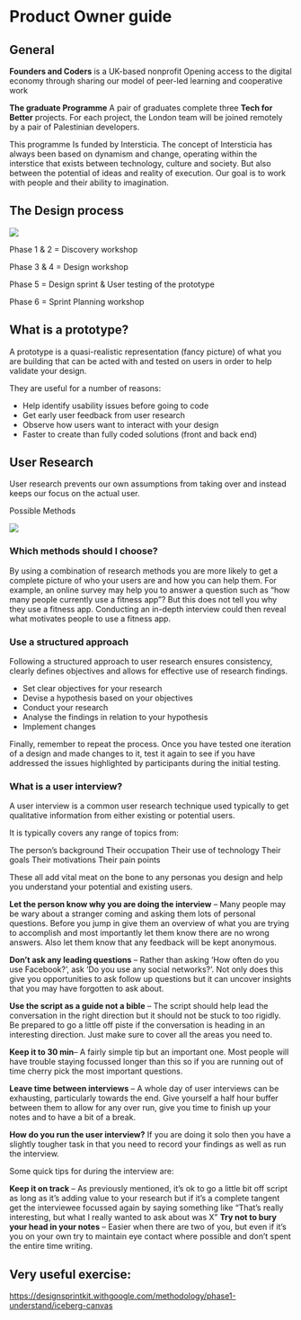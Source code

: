 # Product Owner guide

## General

**Founders and Coders** is a UK-based nonprofit
Opening access to the digital economy through sharing our model of peer-led learning and cooperative work

**The graduate Programme**
A pair of graduates complete three **Tech for Better** projects. For each project, the London team will be joined remotely by a pair of Palestinian developers. 

This programme Is funded by Intersticia. The concept of Intersticia has always been based on dynamism and change, operating within the interstice that exists between technology, culture and society.  But also between the potential of ideas and reality of execution.  Our goal is to work with people and their ability to imagination.


## The Design process

![](https://i.imgur.com/n54yqwl.png)

Phase 1 & 2 = Discovery workshop

Phase 3 & 4 = Design workshop

Phase 5 = Design sprint & User testing of the prototype 

Phase 6 = Sprint Planning workshop


## What is a prototype?
A prototype is a quasi-realistic representation (fancy picture) of what you are building that can be acted with and tested on users in order to help validate your design.

They are useful for a number of reasons:

- Help identify usability issues before going to code
- Get early user feedback from user research
- Observe how users want to interact with your design
- Faster to create than fully coded solutions (front and back end)


## User Research 

User research prevents our own assumptions from taking over and instead keeps our focus on the actual user.


Possible Methods


![](https://i.imgur.com/5fWbm26.png)

### Which methods should I choose?
By using a combination of research methods you are more likely to get a complete picture of who your users are and how you can help them. For example, an online survey may help you to answer a question such as “how many people currently use a fitness app”? But this does not tell you why they use a fitness app. Conducting an in-depth interview could then reveal what motivates people to use a fitness app.

### Use a structured approach
Following a structured approach to user research ensures consistency, clearly defines objectives and allows for effective use of research findings.

- Set clear objectives for your research
- Devise a hypothesis based on your objectives
- Conduct your research
- Analyse the findings in relation to your hypothesis
- Implement changes

Finally, remember to repeat the process. Once you have tested one iteration of a design and made changes to it, test it again to see if you have addressed the issues highlighted by participants during the initial testing.


### What is a user interview?
A user interview is a common user research technique used typically to get qualitative information from either existing or potential users.

It is typically covers any range of topics from:

The person’s background
Their occupation
Their use of technology
Their goals
Their motivations
Their pain points

These all add vital meat on the bone to any personas you design and help you understand your potential and existing users.


**Let the person know why you are doing the interview** – Many people may be wary about a stranger coming and asking them lots of personal questions. Before you jump in give them an overview of what you are trying to accomplish and most importantly let them know there are no wrong answers. Also let them know that any feedback will be kept anonymous.

**Don’t ask any leading questions** – Rather than asking ‘How often do you use Facebook?’, ask ‘Do you use any social networks?’. Not only does this give you opportunities to ask follow up questions but it can uncover insights that you may have forgotten to ask about.

**Use the script as a guide not a bible** – The script should help lead the conversation in the right direction but it should not be stuck to too rigidly. Be prepared to go a little off piste if the conversation is heading in an interesting direction. Just make sure to cover all the areas you need to.

**Keep it to 30 min**– A fairly simple tip but an important one. Most people will have trouble staying focussed longer than this so if you are running out of time cherry pick the most important questions.

**Leave time between interviews** – A whole day of user interviews can be exhausting, particularly towards the end. Give yourself a half hour buffer between them to allow for any over run, give you time to finish up your notes and to have a bit of a break.

**How do you run the user interview?**
If you are doing it solo then you have a slightly tougher task in that you need to record your findings as well as run the interview. 
 

Some quick tips for during the interview are:

**Keep it on track** – As previously mentioned, it’s ok to go a little bit off script as long as it’s adding value to your research but if it’s a complete tangent get the interviewee focussed again by saying something like “That’s really interesting, but what I really wanted to ask about was X”
**Try not to bury your head in your notes** – Easier when there are two of you, but even if it’s you on your own try to maintain eye contact where possible and don’t spent the entire time writing.



## Very useful exercise:

https://designsprintkit.withgoogle.com/methodology/phase1-understand/iceberg-canvas
